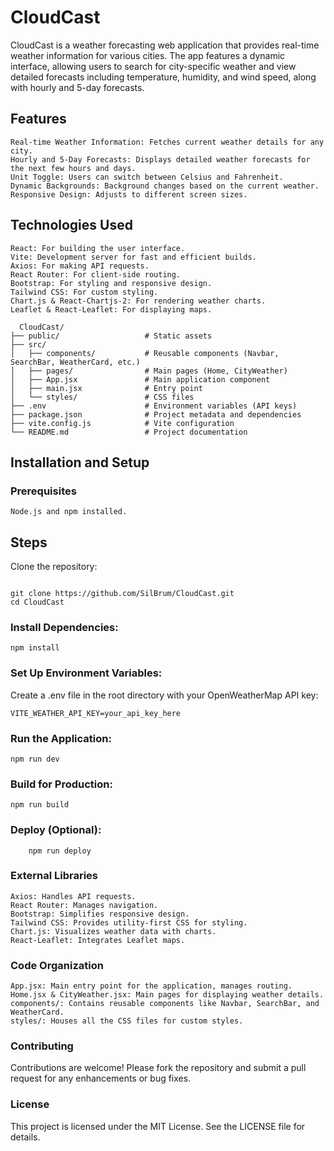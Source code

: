 # **CloudCast**

CloudCast is a weather forecasting web application that provides real-time weather information for various cities. The app features a dynamic interface, allowing users to search for city-specific weather and view detailed forecasts including temperature, humidity, and wind speed, along with hourly and 5-day forecasts.


## Features

    Real-time Weather Information: Fetches current weather details for any city.
    Hourly and 5-Day Forecasts: Displays detailed weather forecasts for the next few hours and days.
    Unit Toggle: Users can switch between Celsius and Fahrenheit.
    Dynamic Backgrounds: Background changes based on the current weather.
    Responsive Design: Adjusts to different screen sizes.

## Technologies Used

    React: For building the user interface.
    Vite: Development server for fast and efficient builds.
    Axios: For making API requests.
    React Router: For client-side routing.
    Bootstrap: For styling and responsive design.
    Tailwind CSS: For custom styling.
    Chart.js & React-Chartjs-2: For rendering weather charts.
    Leaflet & React-Leaflet: For displaying maps.

```
  CloudCast/
├── public/                   # Static assets
├── src/
│   ├── components/           # Reusable components (Navbar, SearchBar, WeatherCard, etc.)
│   ├── pages/                # Main pages (Home, CityWeather)
│   ├── App.jsx               # Main application component
│   ├── main.jsx              # Entry point
│   └── styles/               # CSS files
├── .env                      # Environment variables (API keys)
├── package.json              # Project metadata and dependencies
├── vite.config.js            # Vite configuration
└── README.md                 # Project documentation
```

## Installation and Setup
### Prerequisites

    Node.js and npm installed.

## Steps

Clone the repository:

```

git clone https://github.com/SilBrum/CloudCast.git
cd CloudCast

```

### Install Dependencies:

```
npm install
```

### Set Up Environment Variables:
Create a .env file in the root directory with your OpenWeatherMap API key:

```
VITE_WEATHER_API_KEY=your_api_key_here
```

### Run the Application:

```
npm run dev
```

### Build for Production:

```
npm run build
```

### Deploy (Optional):
```
    npm run deploy
```

### External Libraries

    Axios: Handles API requests.
    React Router: Manages navigation.
    Bootstrap: Simplifies responsive design.
    Tailwind CSS: Provides utility-first CSS for styling.
    Chart.js: Visualizes weather data with charts.
    React-Leaflet: Integrates Leaflet maps.

### Code Organization

    App.jsx: Main entry point for the application, manages routing.
    Home.jsx & CityWeather.jsx: Main pages for displaying weather details.
    components/: Contains reusable components like Navbar, SearchBar, and WeatherCard.
    styles/: Houses all the CSS files for custom styles.

### Contributing

Contributions are welcome! Please fork the repository and submit a pull request for any enhancements or bug fixes.


### License

This project is licensed under the MIT License. See the LICENSE file for details.

